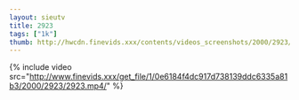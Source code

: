 ```yaml
--- 
layout: sieutv
title: 2923
tags: ["1k"]
thumb: http://hwcdn.finevids.xxx/contents/videos_screenshots/2000/2923/preview.mp4.jpg
---
```

{% include video src="http://www.finevids.xxx/get_file/1/0e6184f4dc917d738139ddc6335a81b3/2000/2923/2923.mp4/" %} 
